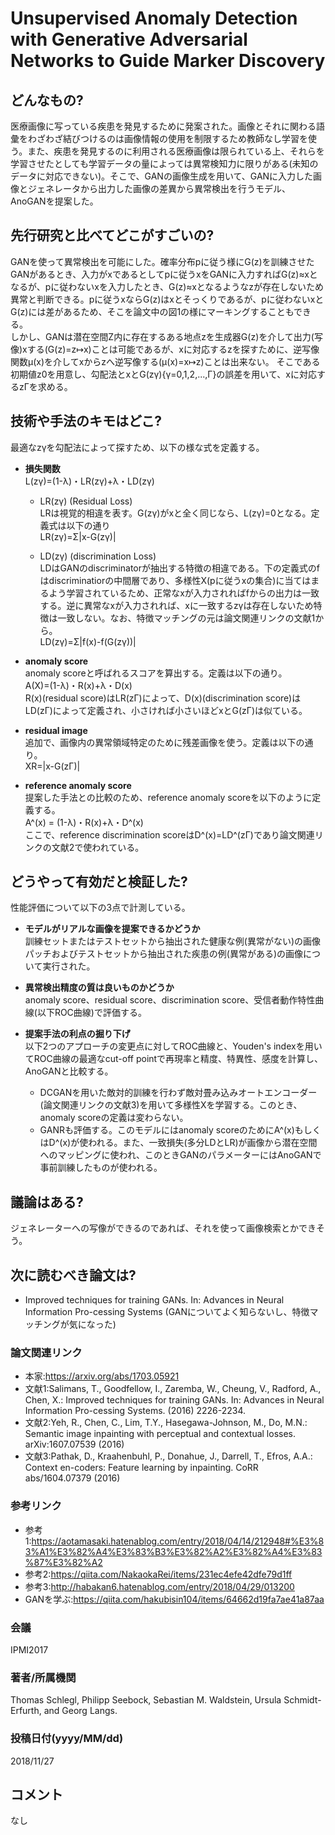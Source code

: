 # Unsupervised Anomaly Detection with Generative Adversarial Networks to Guide Marker Discovery

## どんなもの?
医療画像に写っている疾患を発見するために発案された。画像とそれに関わる語彙をわざわざ結びつけるのは画像情報の使用を制限するため教師なし学習を使う。また、疾患を発見するのに利用される医療画像は限られている上、それらを学習させたとしても学習データの量によっては異常検知力に限りがある(未知のデータに対応できない)。そこで、GANの画像生成を用いて、GANに入力した画像とジェネレータから出力した画像の差異から異常検出を行うモデル、AnoGANを提案した。

## 先行研究と比べてどこがすごいの?
GANを使って異常検出を可能にした。確率分布pに従う様にG(z)を訓練させたGANがあるとき、入力がxであるとしてpに従うxをGANに入力すればG(z)≈xとなるが、pに従わないxを入力したとき、G(z)≈xとなるようなzが存在しないため異常と判断できる。pに従うxならG(z)はxとそっくりであるが、pに従わないxとG(z)には差があるため、そこを論文中の図1の様にマーキングすることもできる。  
しかし、GANは潜在空間Z内に存在するある地点zを生成器G(z)を介して出力(写像)xする(G(z)=z↦x)ことは可能であるが、xに対応するzを探すために、逆写像関数μ(x)を介してxからzへ逆写像する(μ(x)=x↦z)ことは出来ない。
そこである初期値z0を用意し、勾配法とxとG(zγ){γ=0,1,2,...,Γ}の誤差を用いて、xに対応するzΓを求める。

## 技術や手法のキモはどこ?
最適なzγを勾配法によって探すため、以下の様な式を定義する。  
- **損失関数**  
L(zγ)=(1-λ)・LR(zγ)+λ・LD(zγ)  
    - LR(zγ) (Residual Loss)  
    LRは視覚的相違を表す。G(zγ)がxと全く同じなら、L(zγ)=0となる。定義式は以下の通り  
    LR(zγ)=Σ|x-G(zγ)|

    - LD(zγ) (discrimination Loss)  
    LDはGANのdiscriminatorが抽出する特徴の相違である。下の定義式のfはdiscriminatiorの中間層であり、多様性X(pに従うxの集合)に当てはまるよう学習されているため、正常なxが入力されればfからの出力は一致する。逆に異常なxが入力されれば、xに一致するzγは存在しないため特徴は一致しない。なお、特徴マッチングの元は論文関連リンクの文献1から。  
    LD(zγ)=Σ|f(x)-f(G(zγ))|

- **anomaly score**  
anomaly scoreと呼ばれるスコアを算出する。定義は以下の通り。  
A(X)=(1-λ)・R(x)+λ・D(x)  
R(x)(residual score)はLR(zΓ)によって、D(x)(discrimination score)はLD(zΓ)によって定義され、小さければ小さいほどxとG(zΓ)は似ている。

- **residual image**  
追加で、画像内の異常領域特定のために残差画像を使う。定義は以下の通り。  
XR=|x-G(zΓ)|

- **reference anomaly score**  
提案した手法との比較のため、reference anomaly scoreを以下のように定義する。  
A^(x) = (1-λ)・R(x)+λ・D^(x)  
ここで、reference discrimination scoreはD^(x)=LD^(zΓ)であり論文関連リンクの文献2で使われている。

## どうやって有効だと検証した?
性能評価について以下の3点で計測している。

- **モデルがリアルな画像を提案できるかどうか**  
訓練セットまたはテストセットから抽出された健康な例(異常がない)の画像パッチおよびテストセットから抽出された疾患の例(異常がある)の画像について実行された。

- **異常検出精度の質は良いものかどうか**  
anomaly score、residual score、discrimination score、受信者動作特性曲線(以下ROC曲線)で評価する。

- **提案手法の利点の掘り下げ**  
    以下2つのアプローチの変更点に対してROC曲線と、Youden's indexを用いてROC曲線の最適なcut-off pointで再現率と精度、特異性、感度を計算し、AnoGANと比較する。
    - DCGANを用いた敵対的訓練を行わず敵対畳み込みオートエンコーダー(論文関連リンクの文献3)を用いて多様性Xを学習する。このとき、anomaly scoreの定義は変わらない。
    - GANRも評価する。このモデルにはanomaly scoreのためにA^(x)もしくはD^(x)が使われる。また、一致損失(多分LDとLR)が画像から潜在空間へのマッピングに使われ、このときGANのパラメーターにはAnoGANで事前訓練したものが使われる。

## 議論はある?
ジェネレーターへの写像ができるのであれば、それを使って画像検索とかできそう。

## 次に読むべき論文は?
- Improved techniques for training GANs. In: Advances in Neural Information Pro-cessing Systems (GANについてよく知らないし、特徴マッチングが気になった)  

### 論文関連リンク
- 本家:https://arxiv.org/abs/1703.05921
- 文献1:Salimans, T., Goodfellow, I., Zaremba, W., Cheung, V., Radford, A., Chen, X.: Improved techniques for training GANs. In: Advances in Neural Information Pro-cessing Systems. (2016) 2226-2234.
- 文献2:Yeh, R., Chen, C., Lim, T.Y., Hasegawa-Johnson, M., Do, M.N.: Semantic image inpainting with perceptual and contextual losses. arXiv:1607.07539 (2016)
- 文献3:Pathak, D., Kraahenbuhl, P., Donahue, J., Darrell, T., Efros, A.A.: Context en-coders: Feature learning by inpainting. CoRR abs/1604.07379 (2016)

### 参考リンク
- 参考1:https://aotamasaki.hatenablog.com/entry/2018/04/14/212948#%E3%83%A1%E3%82%A4%E3%83%B3%E3%82%A2%E3%82%A4%E3%83%87%E3%82%A2
- 参考2:https://qiita.com/NakaokaRei/items/231ec4efe42dfe79d1ff
- 参考3:http://habakan6.hatenablog.com/entry/2018/04/29/013200
- GANを学ぶ:https://qiita.com/hakubisin104/items/64662d19fa7ae41a87aa  

### 会議
IPMI2017

### 著者/所属機関
Thomas Schlegl, Philipp Seebock, Sebastian M. Waldstein, Ursula Schmidt-Erfurth, and Georg Langs.

### 投稿日付(yyyy/MM/dd)
2018/11/27

## コメント
なし